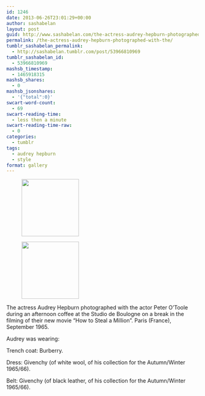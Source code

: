 ```yaml
---
id: 1246
date: 2013-06-26T23:01:29+00:00
author: sashabelan
layout: post
guid: http://www.sashabelan.com/the-actress-audrey-hepburn-photographed-with-the/
permalink: /the-actress-audrey-hepburn-photographed-with-the/
tumblr_sashabelan_permalink:
  - http://sashabelan.tumblr.com/post/53966810969
tumblr_sashabelan_id:
  - 53966810969
mashsb_timestamp:
  - 1465918315
mashsb_shares:
  - 0
mashsb_jsonshares:
  - '{"total":0}'
swcart-word-count:
  - 69
swcart-reading-time:
  - less then a minute
swcart-reading-time-raw:
  - 0
categories:
  - tumblr
tags:
  - audrey hepburn
  - style
format: gallery
---
```

<div id='gallery-506' class='gallery galleryid-1246 gallery-columns-3 gallery-size-thumbnail'>
  <figure class='gallery-item'> 
  
  <div class='gallery-icon landscape'>
    <a href='http://www.sashabelan.ru/the-actress-audrey-hepburn-photographed-with-the/attachment/1247/'><img width="150" height="150" src="http://www.sashabelan.ru/wp-content/uploads/2013/06/tumblr_mp0vyhI3RZ1qarj97o1_1280-150x150.jpg" class="attachment-thumbnail size-thumbnail" alt="" srcset="http://www.sashabelan.ru/wp-content/uploads/2013/06/tumblr_mp0vyhI3RZ1qarj97o1_1280-150x150.jpg 150w, http://www.sashabelan.ru/wp-content/uploads/2013/06/tumblr_mp0vyhI3RZ1qarj97o1_1280-300x297.jpg 300w" sizes="(max-width: 150px) 100vw, 150px" /></a>
  </div></figure><figure class='gallery-item'> 
  
  <div class='gallery-icon portrait'>
    <a href='http://www.sashabelan.ru/the-actress-audrey-hepburn-photographed-with-the/attachment/1248/'><img width="150" height="150" src="http://www.sashabelan.ru/wp-content/uploads/2013/06/tumblr_mp0vyhI3RZ1qarj97o2_1280-150x150.jpg" class="attachment-thumbnail size-thumbnail" alt="" srcset="http://www.sashabelan.ru/wp-content/uploads/2013/06/tumblr_mp0vyhI3RZ1qarj97o2_1280-150x150.jpg 150w, http://www.sashabelan.ru/wp-content/uploads/2013/06/tumblr_mp0vyhI3RZ1qarj97o2_1280-298x300.jpg 298w, http://www.sashabelan.ru/wp-content/uploads/2013/06/tumblr_mp0vyhI3RZ1qarj97o2_1280-230x231.jpg 230w, http://www.sashabelan.ru/wp-content/uploads/2013/06/tumblr_mp0vyhI3RZ1qarj97o2_1280-350x352.jpg 350w, http://www.sashabelan.ru/wp-content/uploads/2013/06/tumblr_mp0vyhI3RZ1qarj97o2_1280.jpg 640w" sizes="(max-width: 150px) 100vw, 150px" /></a>
  </div></figure>
</div>

The actress Audrey Hepburn photographed with the actor Peter O’Toole during an afternoon coffee at the Studio de Boulogne on a break in the filming of their new movie “How to Steal a Million”. Paris (France), September 1965.

Audrey was wearing:

Trench coat: Burberry.

Dress: Givenchy (of white wool, of his collection for the Autumn/Winter 1965/66).

Belt: Givenchy (of black leather, of his collection for the Autumn/Winter 1965/66).